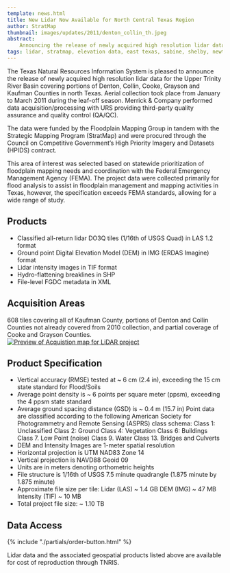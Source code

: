 ```yaml
---
template: news.html
title: New Lidar Now Available for North Central Texas Region
author: StratMap
thumbnail: images/updates/2011/denton_collin_th.jpeg
abstract: 
    Announcing the release of newly acquired high resolution lidar data for the Upper Trinity River Basin covering portions Counties in North Central Texas.
tags: lidar, stratmap, elevation data, east texas, sabine, shelby, newton
---
```


The Texas Natural Resources Information System is pleased to announce the release of newly acquired high resolution lidar data for the Upper Trinity River Basin covering portions of Denton, Collin, Cooke, Grayson and Kaufman Counties in north Texas. Aerial collection took place from January to March 2011 during the leaf-off season. Merrick & Company performed data acquisition/processing with URS providing third-party quality assurance and quality control (QA/QC). 

The data were funded by the Floodplain Mapping Group in tandem with the Strategic Mapping Program (StratMap) and were procured through the Council on Competitive Government’s High Priority Imagery and Datasets (HPIDS) contract.

This area of interest was selected based on statewide prioritization of floodplain mapping needs and coordination with the Federal Emergency Management Agency (FEMA). The project data were collected primarily for flood analysis to assist in floodplain management and mapping activities in Texas, however, the specification exceeds FEMA standards, allowing for a wide range of study. 

## Products
- Classified all-return lidar DO3Q tiles (1/16th of USGS Quad) in LAS 1.2 format
- Ground point Digital Elevation Model (DEM) in IMG (ERDAS Imagine) format
- Lidar intensity images in TIF format
- Hydro-flattening breaklines in SHP
- File-level FGDC metadata in XML

## Acquisition Areas 

608 tiles covering all of Kaufman County, portions of Denton and Collin Counties not already covered from 2010 collection, and partial coverage of Cooke and Grayson Counties.
<a href="images/updates/2011/denton_collin_aoi.jpg">
  <img class="img-responsive" src="images/updates/2011/denton_collin_aoi_sm.jpg" alt="Preview of Acquistion map for LiDAR project">
</a>

## Product Specification
- Vertical accuracy (RMSE) tested at ~ 6 cm (2.4 in), exceeding the 15 cm state standard for Flood/Soils
- Average point density is ~ 6 points per square meter (ppsm), exceeding the 4 ppsm state standard
- Average ground spacing distance (GSD) is ~ 0.4 m (15.7 in)
Point data are classified according to the following American Society for Photogrammetry and Remote Sensing (ASPRS) class schema: Class 1: Unclassified Class 2: Ground	Class 4: Vegetation	Class 6: Buildings Class 7. Low Point (noise) Class 9. Water Class 13. Bridges and Culverts
- DEM and Intensity Images are 1-meter spatial resolution
- Horizontal projection is UTM NAD83 Zone 14
- Vertical projection is NAVD88 Geoid 09
- Units are in meters denoting orthometric heights
- File structure is 1/16th of USGS 7.5 minute quadrangle (1.875 minute by 1.875 minute)
- Approximate file size per tile: Lidar (LAS) ~ 1.4 GB DEM (IMG) ~ 47 MB Intensity (TIF) ~ 10 MB
- Total project file size: ~ 1.10 TB

## Data Access
<div class="media">
  <div class="media-left">
    {% include "./partials/order-button.html" %}
  </div>
  <div class="media-body">
    <p>Lidar data and the associated geospatial products listed above are available for cost of reproduction through TNRIS.</p>
  </div>
</div>

